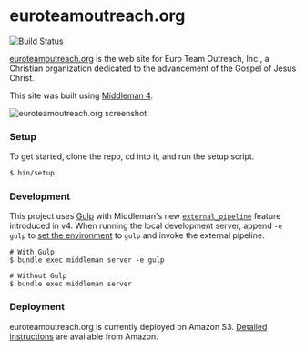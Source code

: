 # euroteamoutreach.org

[![Build Status](https://travis-ci.org/joshukraine/euroteamoutreach.org.svg?branch=master)](https://travis-ci.org/joshukraine/euroteamoutreach.org)

[euroteamoutreach.org](http://euroteamoutreach.org/) is the web site for Euro Team Outreach, Inc., a Christian organization dedicated to the advancement of the Gospel of Jesus Christ.

This site was built using [Middleman 4](https://middlemanapp.com/).

![euroteamoutreach.org screenshot](https://s3.amazonaws.com/images.euroteamoutreach.org/eto-screenshot.jpg)

### Setup

To get started, clone the repo, cd into it, and run the setup script.

```sh
$ bin/setup
```

### Development

This project uses [Gulp](http://gulpjs.com/) with Middleman's new [`external_pipeline`](https://middlemanapp.com/advanced/external-pipeline/) feature introduced in v4. When running the local development server, append `-e gulp` to [set the environment](https://middlemanapp.com/basics/upgrade-v4/#environments-and-changes-to-configure-blocks) to `gulp` and invoke the external pipeline.

    # With Gulp
    $ bundle exec middleman server -e gulp
    
    # Without Gulp
    $ bundle exec middleman server

### Deployment

euroteamoutreach.org is currently deployed on Amazon S3. [Detailed instructions](http://docs.aws.amazon.com/gettingstarted/latest/swh/website-hosting-intro.html) are available from Amazon.
